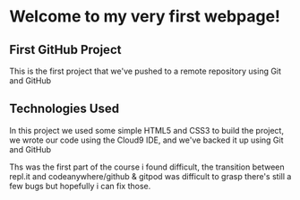 # Welcome to my very first webpage!

## First GitHub Project

This is the first project that we've pushed to a remote repository using Git and GitHub

## Technologies Used

In this project we used some simple HTML5 and CSS3 to build the project, we wrote our code using the Cloud9 IDE, and we've backed it up using Git and GitHub

Ths was the first part of the course i found difficult, the transition between repl.it and codeanywhere/github & gitpod was difficult to grasp there's still a few bugs but hopefully i can fix those.